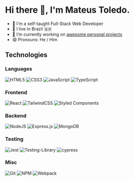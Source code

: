 # Hi there 👋, I'm Mateus Toledo.

- :man: I'm a self-taught Full-Stack Web Developer
- :house_with_garden: I live in Brazil :brazil:
- 🔭 I’m currently working on [awesome personal projects](https://github.com/mateusmtoledo/fancybook)
- 😄 Pronouns: He / Him

## Technologies

### Languages

<img
  src="https://img.shields.io/badge/html5-%23E34F26.svg?style=for-the-badge&amp;logo=html5&amp;logoColor=white"
  alt="HTML5"
/>
<img
  src="https://img.shields.io/badge/css3-%231572B6.svg?style=for-the-badge&amp;logo=css3&amp;logoColor=white"
  alt="CSS3"
/>
<img
  src="https://img.shields.io/badge/javascript-%23323330.svg?style=for-the-badge&amp;logo=javascript&amp;logoColor=%23F7DF1E"
  alt="JavaScript"
/>
<img
  src="https://img.shields.io/badge/typescript-%23007ACC.svg?style=for-the-badge&amp;logo=typescript&amp;logoColor=white"
  alt="TypeScript"
/>

### Frontend

<img
  src="https://img.shields.io/badge/react-%2320232a.svg?style=for-the-badge&amp;logo=react&amp;logoColor=%2361DAFB"
  alt="React"
/>
<img
  src="https://img.shields.io/badge/tailwindcss-%2338B2AC.svg?style=for-the-badge&logo=tailwind-css&logoColor=white"
  alt="TailwindCSS"
/>
<img
  src="https://img.shields.io/badge/styled--components-DB7093?style=for-the-badge&amp;logo=styled-components&amp;logoColor=white"
  alt="Styled Components"
/>

### Backend

<img
  src="https://img.shields.io/badge/node.js-6DA55F?style=for-the-badge&amp;logo=node.js&amp;logoColor=white"
  alt="NodeJS"
/>
<img
  src="https://img.shields.io/badge/express.js-%23404d59.svg?style=for-the-badge&amp;logo=express&amp;logoColor=%2361DAFB"
  alt="Express.js"
/>
<img
  src="https://img.shields.io/badge/MongoDB-%234ea94b.svg?style=for-the-badge&amp;logo=mongodb&amp;logoColor=white"
  alt="MongoDB"
/>

### Testing

<img
  src="https://img.shields.io/badge/-jest-%23C21325?style=for-the-badge&amp;logo=jest&amp;logoColor=white"
  alt="Jest"
/>
<img
  src="https://img.shields.io/badge/-TestingLibrary-%23E33332?style=for-the-badge&amp;logo=testing-library&amp;logoColor=white"
  alt="Testing-Library"
/>
<img
  src="https://img.shields.io/badge/-cypress-%23E5E5E5?style=for-the-badge&amp;logo=cypress&amp;logoColor=058a5e"
  alt="cypress"
/>

### Misc

<img
  src="https://img.shields.io/badge/git-%23F05033.svg?style=for-the-badge&amp;logo=git&amp;logoColor=white"
  alt="Git"
/>
<img
  src="https://img.shields.io/badge/NPM-%23CB3837.svg?style=for-the-badge&logo=npm&logoColor=white"
  alt="NPM"
/>
<img
  src="https://img.shields.io/badge/webpack-%238DD6F9.svg?style=for-the-badge&amp;logo=webpack&amp;logoColor=black"
  alt="Webpack"
/>
  

<!--
**mateusmtoledo/mateusmtoledo** is a ✨ _special_ ✨ repository because its `README.md` (this file) appears on your GitHub profile.

Here are some ideas to get you started:

- 🔭 I’m currently working on ...
- 🌱 I’m currently learning ...
- 👯 I’m looking to collaborate on ...
- 🤔 I’m looking for help with ...
- 💬 Ask me about ...
- 📫 How to reach me: ...
- 😄 Pronouns: ...
- ⚡ Fun fact: ...
-->
